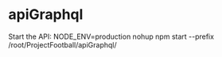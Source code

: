 # apiGraphql

Start the API:
      NODE_ENV=production nohup npm start --prefix /root/ProjectFootball/apiGraphql/
